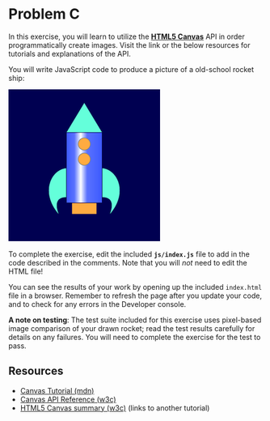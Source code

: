 # Problem C

In this exercise, you will learn to utilize the [**HTML5 Canvas**](https://developer.mozilla.org/en-US/docs/Web/API/Canvas_API/Tutorial) API in order programmatically create images. Visit the link or the below resources for tutorials and explanations of the API.

You will write JavaScript code to produce a picture of a old-school rocket ship:

![An example spaceship drawing](img/example.png)

To complete the exercise, edit the included **`js/index.js`** file to add in the code described in the comments. Note that you will _not_ need to edit the HTML file!

You can see the results of your work by opening up the included `index.html` file in a browser. Remember to refresh the page after you update your code, and to check for any errors in the Developer console.

**A note on testing**: The test suite included for this exercise uses pixel-based image comparison of your drawn rocket; read the test results carefully for details on any failures. You will need to complete the exercise for the test to pass.

## Resources
- [Canvas Tutorial (mdn)](https://developer.mozilla.org/en-US/docs/Web/API/Canvas_API/Tutorial)
- [Canvas API Reference (w3c)](https://www.w3schools.com/TAgs/ref_canvas.asp)
- [HTML5 Canvas summary (w3c)](https://www.w3schools.com/html/html5_canvas.asp) (links to another tutorial)
